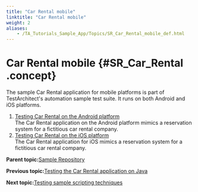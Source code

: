 ```yaml
--- 
title: "Car Rental mobile"
linktitle: "Car Rental mobile"
weight: 2
aliases: 
    - /TA_Tutorials_Sample_App/Topics/SR_Car_Rental_mobile_def.html
---
```

# Car Rental mobile {#SR_Car_Rental .concept}

The sample Car Rental application for mobile platforms is part of TestArchitect's automation sample test suite. It runs on both Android and iOS platforms.

1.  [Testing Car Rental on the Android platform](../../TA_Tutorials_Sample_App/Topics/SR_Car_Rental_Android_def.html)  
The Car Rental application on the Android platform mimics a reservation system for a fictitious car rental company.
2.  [Testing Car Rental on the iOS platform](../../TA_Tutorials_Sample_App/Topics/SR_Car_Rental_iOS_def.html)  
The Car Rental application for iOS mimics a reservation system for a fictitious car rental company.

**Parent topic:**[Sample Repository](../../TA_Tutorials_Sample_App/Topics/SR_Sample_Repository_def.html)

**Previous topic:**[Testing the Car Rental application on Java](../../TA_Tutorials_Sample_App/Topics/SR_Car_Rental_TA_client.html)

**Next topic:**[Testing sample scripting techniques](../../TA_Tutorials_Sample_App/Topics/SR_sample_scripting_techniques.html)

